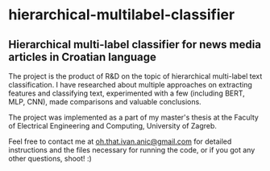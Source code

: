 # hierarchical-multilabel-classifier
## Hierarchical multi-label classifier for news media articles in Croatian language

The project is the product of R&D on the topic of hierarchical multi-label text classification.
I have researched about multiple approaches on extracting features and classifying text, experimented with a few (including BERT, MLP, CNN), made comparisons and valuable conclusions.

The project was implemented as a part of my master's thesis at the Faculty of Electrical Engineering and Computing, University of Zagreb.

Feel free to contact me at [oh.that.ivan.anic@gmail.com](mailto:oh.that.ivan.anic@gmail.com) for detailed instructions and the files necessary for running the code, or if you got any other questions, shoot! :)

